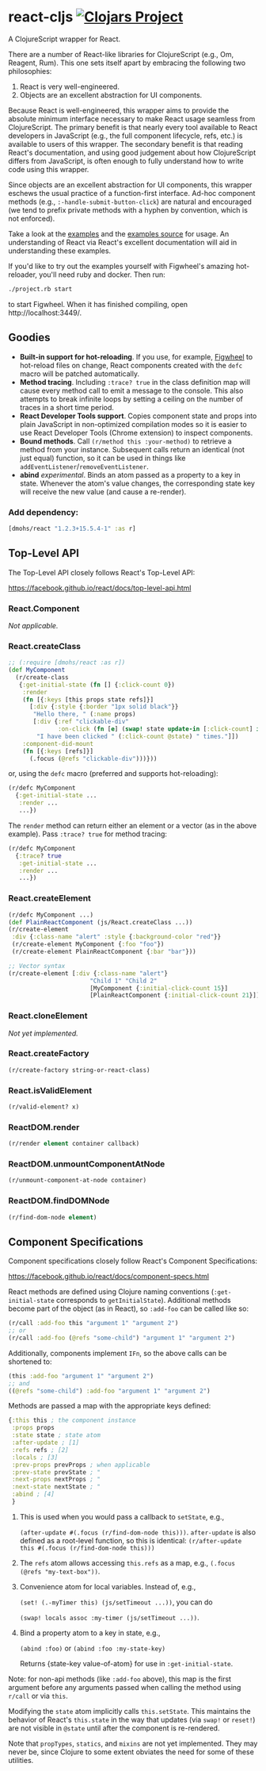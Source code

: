# react-cljs [![Clojars Project](https://img.shields.io/clojars/v/dmohs/react.svg)](https://clojars.org/dmohs/react)

A ClojureScript wrapper for React.

There are a number of React-like libraries for ClojureScript (e.g., Om, Reagent, Rum). This one sets itself apart by embracing the following two philosophies:
1. React is very well-engineered.
2. Objects are an excellent abstraction for UI components.

Because React is well-engineered, this wrapper aims to provide the absolute minimum interface necessary to make React usage seamless from ClojureScript. The primary benefit is that nearly every tool available to React developers in JavaScript (e.g., the full component lifecycle, refs, etc.) is available to users of this wrapper. The secondary benefit is that reading React's documentation, and using good judgement about how ClojureScript differs from JavaScript, is often enough to fully understand how to write code using this wrapper.

Since objects are an excellent abstraction for UI components, this wrapper eschews the usual practice of a function-first interface. Ad-hoc component methods (e.g., `:-handle-submit-button-click`) are natural and encouraged (we tend to prefix private methods with a hyphen by convention, which is not enforced).

Take a look at the [examples](http://dmohs.github.io/react-cljs/examples/) and the [examples source](https://github.com/dmohs/react-cljs/blob/master/src/test/cljs/webui/main.cljs) for usage. An understanding of React via React's excellent documentation will aid in understanding these examples.

If you'd like to try out the examples yourself with Figwheel's amazing hot-reloader, you'll need ruby and docker. Then run:
```sh
./project.rb start
```
to start Figwheel. When it has finished compiling, open http://localhost:3449/.

## Goodies

- **Built-in support for hot-reloading**. If you use, for example, [Figwheel](https://github.com/bhauman/lein-figwheel) to hot-reload files on change, React components created with the `defc` macro will be patched automatically.
- **Method tracing**. Including `:trace? true` in the class definition map will cause every method call to emit a message to the console. This also attempts to break infinite loops by setting a ceiling on the number of traces in a short time period.
- **React Developer Tools support**. Copies component state and props into plain JavaScript in non-optimized compilation modes so it is easier to use React Developer Tools (Chrome extension) to inspect components.
- **Bound methods**. Call `(r/method this :your-method)` to retrieve a method from your instance. Subsequent calls return an identical (not just equal) function, so it can be used in things like `addEventListener`/`removeEventListener`.
- **abind** *experimental*. Binds an atom passed as a property to a key in state. Whenever the atom's value changes, the corresponding state key will receive the new value (and cause a re-render).

### Add dependency:

```cljs
[dmohs/react "1.2.3+15.5.4-1" :as r]
```

## Top-Level API

The Top-Level API closely follows React's Top-Level API:

https://facebook.github.io/react/docs/top-level-api.html

### React.Component

*Not applicable.*

### React.createClass

```cljs
;; (:require [dmohs/react :as r])
(def MyComponent
  (r/create-class
   {:get-initial-state (fn [] {:click-count 0})
    :render
    (fn [{:keys [this props state refs]}]
      [:div {:style {:border "1px solid black"}}
       "Hello there, " (:name props)
       [:div {:ref "clickable-div"
              :on-click (fn [e] (swap! state update-in [:click-count] inc))}
        "I have been clicked " (:click-count @state) " times."]])
    :component-did-mount
    (fn [{:keys [refs]}]
      (.focus (@refs "clickable-div")))}))
```

or, using the `defc` macro (preferred and supports hot-reloading):

```cljs
(r/defc MyComponent
  {:get-initial-state ...
   :render ...
   ...})
```

The `render` method can return either an element or a vector (as in the above example). Pass `:trace? true` for method tracing:

```cljs
(r/defc MyComponent
  {:trace? true
   :get-initial-state ...
   :render ...
   ...})
```

### React.createElement

```cljs
(r/defc MyComponent ...)
(def PlainReactComponent (js/React.createClass ...))
(r/create-element
 :div {:class-name "alert" :style {:background-color "red"}}
 (r/create-element MyComponent {:foo "foo"})
 (r/create-element PlainReactComponent {:bar "bar"}))

;; Vector syntax
(r/create-element [:div {:class-name "alert"}
                       "Child 1" "Child 2"
                       [MyComponent {:initial-click-count 15}]
                       [PlainReactComponent {:initial-click-count 21}]])
```

### React.cloneElement

*Not yet implemented.*

### React.createFactory

```cljs
(r/create-factory string-or-react-class)
```

### React.isValidElement

```cljs
(r/valid-element? x)
```

### ReactDOM.render

```cljs
(r/render element container callback)
```

### ReactDOM.unmountComponentAtNode

```cljs
(r/unmount-component-at-node container)
```

### ReactDOM.findDOMNode

```cljs
(r/find-dom-node element)
```

## Component Specifications

Component specifications closely follow React's Component Specifications:

https://facebook.github.io/react/docs/component-specs.html

React methods are defined using Clojure naming conventions (`:get-initial-state` corresponds to `getInitialState`). Additional methods become part of the object (as in React), so `:add-foo` can be called like so:
```cljs
(r/call :add-foo this "argument 1" "argument 2")
;; or
(r/call :add-foo (@refs "some-child") "argument 1" "argument 2")
```

Additionally, components implement `IFn`, so the above calls can be shortened to:
```cljs
(this :add-foo "argument 1" "argument 2")
;; and
((@refs "some-child") :add-foo "argument 1" "argument 2")
```

Methods are passed a map with the appropriate keys defined:

```cljs
{:this this ; the component instance
 :props props
 :state state ; state atom
 :after-update ; [1]
 :refs refs ; [2]
 :locals ; [3]
 :prev-props prevProps ; when applicable
 :prev-state prevState ; "
 :next-props nextProps ; "
 :next-state nextState ; "
 :abind ; [4]
 }
```

1. This is used when you would pass a callback to `setState`, e.g.,

   `(after-update #(.focus (r/find-dom-node this)))`. `after-update` is also defined as a root-level function, so this is identical: `(r/after-update this #(.focus (r/find-dom-node this)))`
2. The `refs` atom allows accessing `this.refs` as a map, e.g., `(.focus (@refs "my-text-box"))`.
3. Convenience atom for local variables. Instead of, e.g.,

   `(set! (.-myTimer this) (js/setTimeout ...))`, you can do

   `(swap! locals assoc :my-timer (js/setTimeout ...))`.
4. Bind a property atom to a key in state, e.g.,

   `(abind :foo)` or `(abind :foo :my-state-key)`

   Returns {state-key value-of-atom} for use in `:get-initial-state`.

Note: for non-api methods (like `:add-foo` above), this map is the first argument before any arguments passed when calling the method using `r/call` or via `this`.

Modifying the `state` atom implicitly calls `this.setState`. This maintains the behavior of React's `this.state` in the way that updates (via `swap!` or `reset!`) are not visible in `@state` until after the component is re-rendered.

Note that `propTypes`, `statics`, and `mixins` are not yet implemented. They may never be, since Clojure to some extent obviates the need for some of these utilities.

